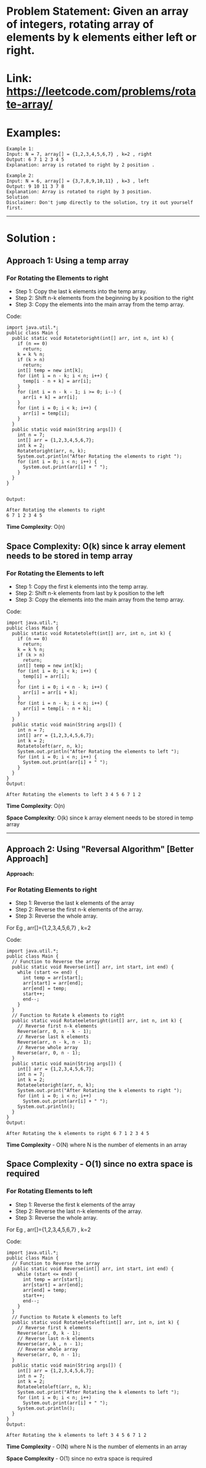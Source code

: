 # Problem Statement: Given an array of integers, rotating array of elements by k elements either left or right.

# Link: https://leetcode.com/problems/rotate-array/

# Examples:
```
Example 1:
Input: N = 7, array[] = {1,2,3,4,5,6,7} , k=2 , right
Output: 6 7 1 2 3 4 5
Explanation: array is rotated to right by 2 position .
```
```
Example 2:
Input: N = 6, array[] = {3,7,8,9,10,11} , k=3 , left 
Output: 9 10 11 3 7 8
Explanation: Array is rotated to right by 3 position.
Solution
Disclaimer: Don't jump directly to the solution, try it out yourself first.
```

---------------------------------------------------------------------------------------------------

# Solution :

## Approach 1: Using a temp array

### For Rotating the Elements to right
  - Step 1: Copy the last k elements into the temp array.
  - Step 2: Shift n-k elements from the beginning by k position to the right
  - Step 3: Copy the elements into the main array from the temp array.

Code:
```
import java.util.*;
public class Main {
  public static void Rotatetoright(int[] arr, int n, int k) {
    if (n == 0)
      return;
    k = k % n;
    if (k > n)
      return;
    int[] temp = new int[k];
    for (int i = n - k; i < n; i++) {
      temp[i - n + k] = arr[i];
    }
    for (int i = n - k - 1; i >= 0; i--) {
      arr[i + k] = arr[i];
    }
    for (int i = 0; i < k; i++) {
      arr[i] = temp[i];
    }
  }
  public static void main(String args[]) {
    int n = 7;
    int[] arr = {1,2,3,4,5,6,7};
    int k = 2;
    Rotatetoright(arr, n, k);
    System.out.println("After Rotating the elements to right ");
    for (int i = 0; i < n; i++) {
      System.out.print(arr[i] + " ");
    }
  }
}


Output:

After Rotating the elements to right
6 7 1 2 3 4 5
```
**Time Complexity**: O(n)

**Space Complexity**: O(k) since k array element needs to be stored in temp array
------------------------------------------
### For Rotating the Elements to left
  - Step 1: Copy the first k elements into the temp array.
  - Step 2: Shift n-k elements from last by k position to the left
  - Step 3: Copy the elements into the main array from the temp array.

Code:
```
import java.util.*;
public class Main {
  public static void Rotatetoleft(int[] arr, int n, int k) {
    if (n == 0)
      return;
    k = k % n;
    if (k > n)
      return;
    int[] temp = new int[k];
    for (int i = 0; i < k; i++) {
      temp[i] = arr[i];
    }
    for (int i = 0; i < n - k; i++) {
      arr[i] = arr[i + k];
    }
    for (int i = n - k; i < n; i++) {
      arr[i] = temp[i - n + k];
    }
  }
  public static void main(String args[]) {
    int n = 7;
    int[] arr = {1,2,3,4,5,6,7};
    int k = 2;
    Rotatetoleft(arr, n, k);
    System.out.println("After Rotating the elements to left ");
    for (int i = 0; i < n; i++) {
      System.out.print(arr[i] + " ");
    }
  }
}
Output:

After Rotating the elements to left 3 4 5 6 7 1 2
```
**Time Complexity**: O(n)

**Space Complexity**: O(k) since k array element needs to be stored in temp array

---------------------------------------------------------------------------------------------------
## Approach 2: Using "Reversal Algorithm" [Better Approach]

**Approach:**

### For Rotating Elements to right
  - Step 1: Reverse the last k elements of the array
  - Step 2: Reverse the first n-k elements of the array.
  - Step 3: Reverse the whole array.

  For Eg , arr[]={1,2,3,4,5,6,7} , k=2

Code:

```
import java.util.*;
public class Main {
  // Function to Reverse the array
  public static void Reverse(int[] arr, int start, int end) {
    while (start <= end) {
      int temp = arr[start];
      arr[start] = arr[end];
      arr[end] = temp;
      start++;
      end--;
    }
  }
  // Function to Rotate k elements to right
  public static void Rotateeletoright(int[] arr, int n, int k) {
    // Reverse first n-k elements
    Reverse(arr, 0, n - k - 1);
    // Reverse last k elements
    Reverse(arr, n - k, n - 1);
    // Reverse whole array
    Reverse(arr, 0, n - 1);
  }
  public static void main(String args[]) {
    int[] arr = {1,2,3,4,5,6,7};
    int n = 7;
    int k = 2;
    Rotateeletoright(arr, n, k);
    System.out.print("After Rotating the k elements to right ");
    for (int i = 0; i < n; i++)
      System.out.print(arr[i] + " ");
    System.out.println();
  }
}
Output:

After Rotating the k elements to right 6 7 1 2 3 4 5
```

**Time Complexity** - O(N) where N is the number of elements in an array

**Space Complexity** - O(1) since no extra space is required
------------------------------------------
### For Rotating Elements to left
  - Step 1: Reverse the first k elements of the array
  - Step 2: Reverse the last n-k elements of the array.
  - Step 3: Reverse the whole array.

  For Eg , arr[]={1,2,3,4,5,6,7} , k=2

Code:
```
import java.util.*;
public class Main {
  // Function to Reverse the array
  public static void Reverse(int[] arr, int start, int end) {
    while (start <= end) {
      int temp = arr[start];
      arr[start] = arr[end];
      arr[end] = temp;
      start++;
      end--;
    }
  }
  // Function to Rotate k elements to left
  public static void Rotateeletoleft(int[] arr, int n, int k) {
    // Reverse first k elements
    Reverse(arr, 0, k - 1);
    // Reverse last n-k elements
    Reverse(arr, k , n - 1);
    // Reverse whole array
    Reverse(arr, 0, n - 1);
  }
  public static void main(String args[]) {
    int[] arr = {1,2,3,4,5,6,7};
    int n = 7;
    int k = 2;
    Rotateeletoleft(arr, n, k);
    System.out.print("After Rotating the k elements to left ");
    for (int i = 0; i < n; i++)
      System.out.print(arr[i] + " ");
    System.out.println();
  }
}
Output:

After Rotating the k elements to left 3 4 5 6 7 1 2
```

**Time Complexity** - O(N) where N is the number of elements in an array

**Space Complexity** - O(1) since no extra space is required
